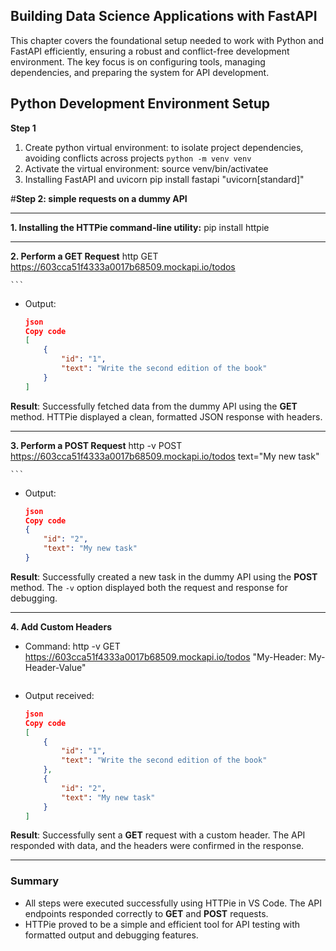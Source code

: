 Building Data Science Applications with FastAPI
---
This chapter covers the foundational setup needed to work with Python and FastAPI efficiently, ensuring a robust and conflict-free development environment. The key focus is on configuring tools, managing dependencies, and preparing the system for API development.

**Python Development Environment Setup**
---
**Step 1**
1. Create python virtual environment:
to isolate project dependencies, avoiding conflicts across projects
``` python -m venv venv ```
3. Activate the virtual environment:
  source venv/bin/activatee
4. Installing FastAPI and uvicorn
  pip install fastapi "uvicorn[standard]"

#**Step 2: simple requests on a dummy API**

---
**1. Installing the HTTPie command-line utility:**
  pip install httpie

---

**2. Perform a GET Request**
    http GET https://603cca51f4333a0017b68509.mockapi.io/todos
    
    ```
- Output:
    
    ```json
    json
    Copy code
    [
        {
            "id": "1",
            "text": "Write the second edition of the book"
        }
    ]
    
    ```
    

**Result**: Successfully fetched data from the dummy API using the **GET** method. HTTPie displayed a clean, formatted JSON response with headers.

---

**3. Perform a POST Request**
    http -v POST https://603cca51f4333a0017b68509.mockapi.io/todos text="My new task"
    
    ```
    
- Output:
    
    ```json
    json
    Copy code
    {
        "id": "2",
        "text": "My new task"
    }
    
    ```
    

**Result**: Successfully created a new task in the dummy API using the **POST** method. The `-v` option displayed both the request and response for debugging.

---

**4. Add Custom Headers**

- Command:
    http -v GET https://603cca51f4333a0017b68509.mockapi.io/todos "My-Header: My-Header-Value"
    
    ```
    
- Output received:
    
    ```json
    json
    Copy code
    [
        {
            "id": "1",
            "text": "Write the second edition of the book"
        },
        {
            "id": "2",
            "text": "My new task"
        }
    ]
    
    ```
    

**Result**: Successfully sent a **GET** request with a custom header. The API responded with data, and the headers were confirmed in the response.

---

### **Summary**

- All steps were executed successfully using HTTPie in VS Code. The API endpoints responded correctly to **GET** and **POST** requests.
- HTTPie proved to be a simple and efficient tool for API testing with formatted output and debugging features.
